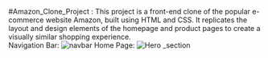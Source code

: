 
#Amazon_Clone_Project : This project is a front-end clone of the popular e-commerce website Amazon, built using HTML and CSS. It replicates the layout and design elements of the homepage and product pages to create a visually similar shopping experience.
<Br>
Navigation Bar:
![navbar](https://github.com/user-attachments/assets/e6b6fd83-3b4f-41ea-96d7-cd7be23ea14b)
Home Page:
![Hero _section](https://github.com/user-attachments/assets/d5b4e226-31b4-4c77-83f5-18ea2f40d5ea)


